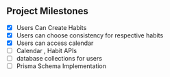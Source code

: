 ## Project Milestones

- [x] Users Can Create Habits
- [x] Users can choose consistency for respective habits
- [x] Users can access calendar
- [ ] Calendar , Habit APIs
- [ ] database collections for users
- [ ] Prisma Schema Implementation
